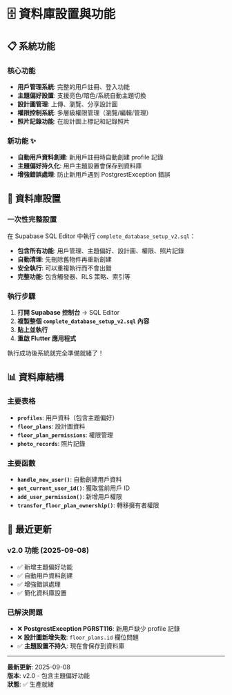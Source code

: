 # 🗄️ 資料庫設置與功能

## 📋 系統功能

### 核心功能

- **用戶管理系統**: 完整的用戶註冊、登入功能
- **主題偏好設置**: 支援亮色/暗色/系統自動主題切換
- **設計圖管理**: 上傳、瀏覽、分享設計圖
- **權限控制系統**: 多層級權限管理（瀏覽/編輯/管理）
- **照片記錄功能**: 在設計圖上標記和記錄照片

### 新功能 ✨

- **自動用戶資料創建**: 新用戶註冊時自動創建 profile 記錄
- **主題偏好持久化**: 用戶主題設置會保存到資料庫
- **增強錯誤處理**: 防止新用戶遇到 PostgrestException 錯誤

## 🚀 資料庫設置

### 一次性完整設置

在 Supabase SQL Editor 中執行 `complete_database_setup_v2.sql`：

- **包含所有功能**: 用戶管理、主題偏好、設計圖、權限、照片記錄
- **自動清理**: 先刪除舊物件再重新創建
- **安全執行**: 可以重複執行而不會出錯
- **完整功能**: 包含觸發器、RLS 策略、索引等

### 執行步驟

1. **打開 Supabase 控制台** → SQL Editor
2. **複製整個 `complete_database_setup_v2.sql` 內容**
3. **貼上並執行**
4. **重啟 Flutter 應用程式**

執行成功後系統就完全準備就緒了！

## 📊 資料庫結構

### 主要表格

- **`profiles`**: 用戶資料（包含主題偏好）
- **`floor_plans`**: 設計圖資料
- **`floor_plan_permissions`**: 權限管理
- **`photo_records`**: 照片記錄

### 主要函數

- **`handle_new_user()`**: 自動創建用戶資料
- **`get_current_user_id()`**: 獲取當前用戶 ID
- **`add_user_permission()`**: 新增用戶權限
- **`transfer_floor_plan_ownership()`**: 轉移擁有者權限

## 🔧 最近更新

### v2.0 功能 (2025-09-08)

- ✅ 新增主題偏好功能
- ✅ 自動用戶資料創建
- ✅ 增強錯誤處理
- ✅ 簡化資料庫設置

### 已解決問題

- ❌ **PostgrestException PGRST116**: 新用戶缺少 profile 記錄
- ❌ **設計圖新增失敗**: `floor_plans.id` 欄位問題
- ✅ **主題設置不持久**: 現在會保存到資料庫

---
**最新更新**: 2025-09-08  
**版本**: v2.0 - 包含主題偏好功能  
**狀態**: ✅ 生產就緒

